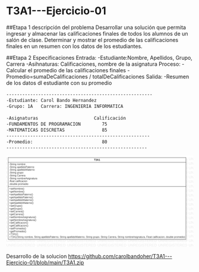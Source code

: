 # T3A1---Ejercicio-01

##Etapa 1 descripción del problema 
Desarrollar una solución que permita ingresar y almacenar las calificaciones finales de todos los alumnos de un salón de clase. Determinar y mostrar el promedio de las calificaciones finales en un resumen con los datos de los estudiantes.

##Etapa 2 Especificaciones
Entrada:
  -Estudiante:Nombre, Apellidos, Grupo, Carrera
  -Asihnaturas: Calificaciones, nombre de la asignatura 
  Proceso: 
  -Calcular el promedio de las calificaciones finales
  -Promedio=sumaDeCalificaciones / totalDeCalificaciones
  Salida:
  -Resumen de los datos dl estudiante con su promedio 
  
  ~~~
  -------------------------------------------------------
  -Estudiante: Carol Bando Hernandez
  -Grupo: 1A   Carrera: INGENIERIA INFORMATICA
  
  -Asignaturas                     Calificación
  -FUNDAMENTOS DE PROGRAMACION        75
  -MATEMATICAS DISCRETAS              85
  ------------------------------------------------------
  -Promedio:                          80
  -----------------------------------------------------
~~~


![](https://github.com/carolbandoher/T3A1---Ejercicio-01/blob/main/Estudiante.png)

Desarrollo de la solucion
https://github.com/carolbandoher/T3A1---Ejercicio-01/blob/main/T3A1.zip   
